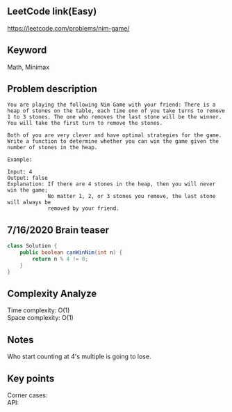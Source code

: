 ## LeetCode link(Easy)
https://leetcode.com/problems/nim-game/

## Keyword
Math, Minimax

## Problem description
```
You are playing the following Nim Game with your friend: There is a heap of stones on the table, each time one of you take turns to remove 1 to 3 stones. The one who removes the last stone will be the winner. You will take the first turn to remove the stones.

Both of you are very clever and have optimal strategies for the game. Write a function to determine whether you can win the game given the number of stones in the heap.

Example:

Input: 4
Output: false 
Explanation: If there are 4 stones in the heap, then you will never win the game;
             No matter 1, 2, or 3 stones you remove, the last stone will always be 
             removed by your friend.
```
## 7/16/2020 Brain teaser

```java
class Solution {
    public boolean canWinNim(int n) {
        return n % 4 != 0;
    }
}
```

## Complexity Analyze
Time complexity: O(1)\
Space complexity: O(1)

## Notes
Who start counting at 4's multiple is  going to lose.

## Key points
Corner cases: \
API:
